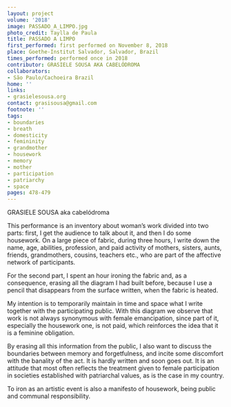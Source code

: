 ```yaml
---
layout: project
volume: '2018'
image: PASSADO_A_LIMPO.jpg
photo_credit: Taylla de Paula
title: PASSADO A LIMPO
first_performed: first performed on November 8, 2018
place: Goethe-Institut Salvador, Salvador, Brazil
times_performed: performed once in 2018
contributor: GRASIELE SOUSA AKA CABELÓDROMA
collaborators:
- São Paulo/Cachoeira Brazil
home: ''
links:
- grasielesousa.org
contact: grasisousa@gmail.com
footnote: ''
tags:
- boundaries
- breath
- domesticity
- femininity
- grandmother
- housework
- memory
- mother
- participation
- patriarchy
- space
pages: 478-479
---
```




GRASIELE SOUSA aka cabelódroma

This performance is an inventory about woman’s work divided into two parts: first, I get the audience to talk about it, and then I do some housework. On a large piece of fabric, during three hours, I write down the name, age, abilities, profession, and paid activity of mothers, sisters, aunts, friends, grandmothers, cousins, teachers etc., who are part of the affective network of participants.

For the second part, I spent an hour ironing the fabric and, as a consequence, erasing all the diagram I had built before, because I use a pencil that disappears from the surface written, when the fabric is heated.

My intention is to temporarily maintain in time and space what I write together with the participating public. With this diagram we observe that work is not always synonymous with female emancipation, since part of it, especially the housework one, is not paid, which reinforces the idea that it is a feminine obligation.

By erasing all this information from the public, I also want to discuss the boundaries between memory and forgetfulness, and incite some discomfort with the banality of the act. It is hardly written and soon goes out. It is an attitude that most often reflects the treatment given to female participation in societies established with patriarchal values, as is the case in my country.

To iron as an artistic event is also a manifesto of housework, being public and communal responsibility.
